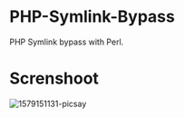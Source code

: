 # PHP-Symlink-Bypass
PHP Symlink bypass with Perl.

# Screnshoot
![1579151131-picsay](https://user-images.githubusercontent.com/54710482/72497418-07ac4380-385f-11ea-85ec-5de88121febf.jpg)
